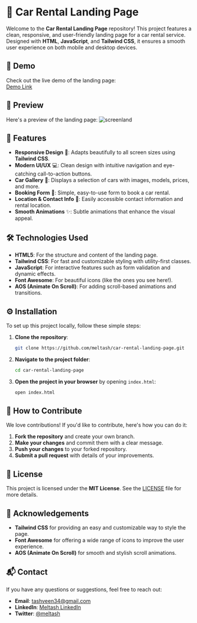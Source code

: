 # 🚗 **Car Rental Landing Page**  

Welcome to the **Car Rental Landing Page** repository! This project features a clean, responsive, and user-friendly landing page for a car rental service. Designed with **HTML**, **JavaScript**, and **Tailwind CSS**, it ensures a smooth user experience on both mobile and desktop devices.

## 🔗 Demo

Check out the live demo of the landing page:  
[Demo Link](https://car-rental-landing-page-kappa.vercel.app/)

## 📸 Preview

Here's a preview of the landing page:
![screenland](https://github.com/user-attachments/assets/fe54c603-228d-4801-acb2-347d6757938c)



## 🌟 Features

- **Responsive Design** 📱: Adapts beautifully to all screen sizes using **Tailwind CSS**.
- **Modern UI/UX** 💻: Clean design with intuitive navigation and eye-catching call-to-action buttons.
- **Car Gallery** 🚙: Displays a selection of cars with images, models, prices, and more.
- **Booking Form** 📝: Simple, easy-to-use form to book a car rental.
- **Location & Contact Info** 📍: Easily accessible contact information and rental location.
- **Smooth Animations** ✨: Subtle animations that enhance the visual appeal.

## 🛠 Technologies Used

- **HTML5**: For the structure and content of the landing page.
- **Tailwind CSS**: For fast and customizable styling with utility-first classes.
- **JavaScript**: For interactive features such as form validation and dynamic effects.
- **Font Awesome**: For beautiful icons (like the ones you see here!).
- **AOS (Animate On Scroll)**: For adding scroll-based animations and transitions.

## ⚙️ Installation

To set up this project locally, follow these simple steps:

1. **Clone the repository**:
   ```bash
   git clone https://github.com/meltash/car-rental-landing-page.git
   ```

2. **Navigate to the project folder**:
   ```bash
   cd car-rental-landing-page
   ```

3. **Open the project in your browser** by opening `index.html`:
   ```bash
   open index.html
   ```

## 🤝 How to Contribute

We love contributions! If you'd like to contribute, here's how you can do it:

1. **Fork the repository** and create your own branch.
2. **Make your changes** and commit them with a clear message.
3. **Push your changes** to your forked repository.
4. **Submit a pull request** with details of your improvements.

## 📜 License

This project is licensed under the **MIT License**. See the [LICENSE](LICENSE) file for more details.

## 💬 Acknowledgements

- **Tailwind CSS** for providing an easy and customizable way to style the page.
- **Font Awesome** for offering a wide range of icons to improve the user experience.
- **AOS (Animate On Scroll)** for smooth and stylish scroll animations.

## 📬 Contact

If you have any questions or suggestions, feel free to reach out:

- **Email**: tashveen34@gmail.com  
- **LinkedIn**: [Meltash LinkedIn](https://www.linkedin.com/in/meltash)
- **Twitter**: [@meltash](https://twitter.com/meltash)


